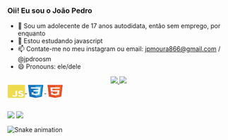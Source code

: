 ### Oii! Eu sou o João Pedro


- 🔭 Sou um adolecente de 17 anos autodidata, então sem emprego, por enquanto
- 🌱 Estou estudando javascript
- 📫 Contate-me no meu instagram ou email: jpmoura866@gmail.com / @jpdroosm
- 😄 Pronouns: ele/dele

<div align="center">
  <a href="https://github.com/its-jaypi">
  <img height="180em" src="https://github-readme-stats.vercel.app/api?username=its-jaypi&show_icons=true&theme=radical&include_all_commits=true&count_private=true"/>
  <img height="180em" src="https://github-readme-stats.vercel.app/api/top-langs/?username=its-jaypi&layout=compact&langs_count=7&theme=radical"/>
</div>
  
  <div>
  <img align="center" alt="Rafa-Js" height="30" width="40" src="https://raw.githubusercontent.com/devicons/devicon/master/icons/javascript/javascript-plain.svg">
   <img align="center" alt="Rafa-CSS" height="30" width="40" src="https://raw.githubusercontent.com/devicons/devicon/master/icons/css3/css3-original.svg">
  <img align="center" alt="Rafa-HTML" height="30" width="40" src="https://raw.githubusercontent.com/devicons/devicon/master/icons/html5/html5-original.svg">
</div>
  
  ##
  
  <div> 
  
  <a href="https://www.instagram.com/jpdroosm/" target="_blank"><img src="https://img.shields.io/badge/-Instagram-%23E4405F?style=for-the-badge&logo=instagram&logoColor=white" target="_blank"></a>
  <a href = "mailto:jpmoura866@gmail.com"><img src="https://img.shields.io/badge/-Gmail-%23333?style=for-the-badge&logo=gmail&logoColor=white" target="_blank"></a>
 
  ![Snake animation](https://github.com/its-jaypi/its-jaypi/blob/output/github-contribution-grid-snake.svg)
 
</div>
